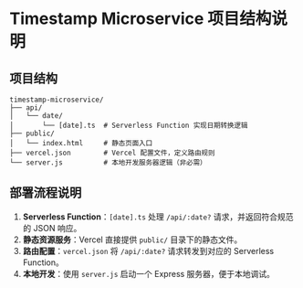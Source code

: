 # Timestamp Microservice 项目结构说明

## 项目结构
```
timestamp-microservice/
├── api/
│   └── date/
│       └── [date].ts  # Serverless Function 实现日期转换逻辑
├── public/
│   └── index.html     # 静态页面入口
├── vercel.json        # Vercel 配置文件，定义路由规则
└── server.js          # 本地开发服务器逻辑（非必需）
```

## 部署流程说明
1. **Serverless Function**：`[date].ts` 处理 `/api/:date?` 请求，并返回符合规范的 JSON 响应。
2. **静态资源服务**：Vercel 直接提供 `public/` 目录下的静态文件。
3. **路由配置**：`vercel.json` 将 `/api/:date?` 请求转发到对应的 Serverless Function。
4. **本地开发**：使用 `server.js` 启动一个 Express 服务器，便于本地调试。
